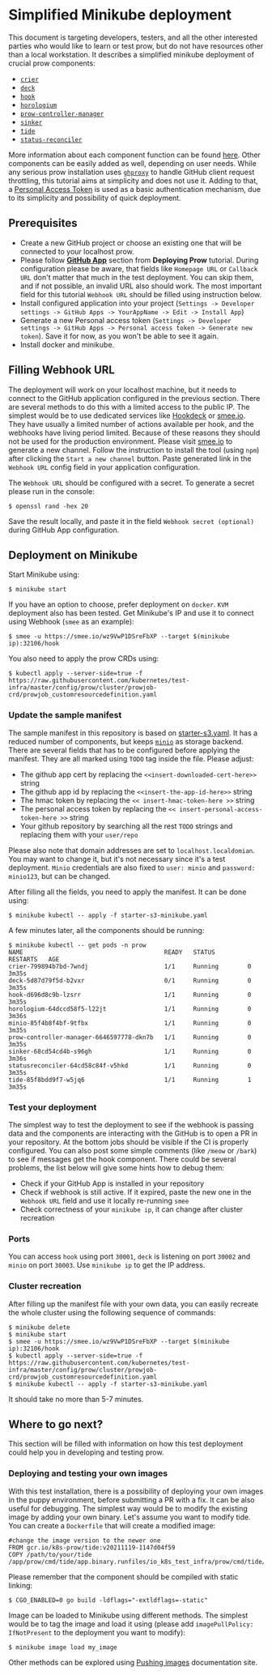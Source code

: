 # Simplified Minikube deployment 

This document is targeting developers, testers, and all the other interested parties who would like to learn or test prow, but do not have resources other than a local workstation. It describes a simplified minikube deployment of crucial prow components:

* [`crier`](https://github.com/kubernetes/test-infra/tree/master/prow/cmd/crier)
* [`deck`](https://github.com/kubernetes/test-infra/tree/master/prow/cmd/deck)
* [`hook`](https://github.com/kubernetes/test-infra/tree/master/prow/cmd/hook)
* [`horologium`](https://github.com/kubernetes/test-infra/tree/master/prow/cmd/horologium) 
* [`prow-controller-manager`](https://github.com/kubernetes/test-infra/tree/master/prow/cmd/prow-controller-manager) 
* [`sinker`](https://github.com/kubernetes/test-infra/tree/master/prow/cmd/sinker) 
* [`tide`](https://github.com/kubernetes/test-infra/tree/master/prow/cmd/tide)
* [`status-reconciler`](https://github.com/kubernetes/test-infra/tree/master/prow/cmd/status-reconciler)

More information about each component function can be found [here](https://github.com/kubernetes/test-infra/tree/master/prow/cmd/). Other components can be easily added as well, depending on user needs. While any serious prow installation uses [`ghproxy`](https://github.com/kubernetes/test-infra/tree/master/ghproxy) to handle GitHub client request throttling, this tutorial aims at simplicity and does not use it. Adding to that, a [Personal Access Token](https://docs.github.com/en/authentication/keeping-your-account-and-data-secure/creating-a-personal-access-token) is used as a basic authentication mechanism, due to its simplicity and possibility of quick deployment.

## Prerequisites

* Create a new GitHub project or choose an existing one that will be connected to your localhost prow.
* Please follow [**GitHub App**](https://github.com/kubernetes/test-infra/blob/master/prow/getting_started_deploy.md) section from **Deploying Prow** tutorial. During configuration please be aware, that fields like ``Homepage URL`` or ``Callback URL`` don't matter that much in the test deployment. You can skip them, and if not possible, an invalid URL also should work. The most important field for this tutorial ``Webhook URL`` should be filled using instruction below.
* Install configured application into your project (``Settings -> Developer settings -> GitHub Apps -> YourAppName -> Edit -> Install App``)
* Generate a new Personal access token (``Settings -> Developer settings -> GitHub Apps -> Personal access token -> Generate new token``). Save it for now, as you won't be able to see it again.
* Install docker and minikube. 

## Filling Webhook URL

The deployment will work on your localhost machine, but it needs to connect to the GitHub application configured in the previous section. There are several methods to do this with a limited access to the public IP. The simplest would be to use dedicated services like [Hookdeck](https://hookdeck.com/) or [smee.io](https://smee.io/). They have usually a limited number of actions available per hook, and the webhooks have living period limited. Because of these reasons they should not be used for the production environment. Please visit [smee.io](https://smee.io/) to generate a new channel. Follow the instruction to install the tool (using ``npm``) after clicking the ``Start a new channel`` button. Paste generated link in the ``Webhook URL`` config field in your application configuration.

The ``Webhook URL`` should be configured with a secret. To generate a secret please run in the console:
```
$ openssl rand -hex 20
```
Save the result locally, and paste it in the field ``Webhook secret (optional)`` during GitHub App configuration.

## Deployment on Minikube

Start Minikube using:
```
$ minikube start
```
If you have an option to choose, prefer deployment on ``docker``. ``KVM`` deployment also has been tested.
Get Minikube's IP and use it to connect using Webhook (``smee`` as an example):
```
$ smee -u https://smee.io/wz9VwP1DSreFbXP --target $(minikube ip):32106/hook
```
You also need to apply the prow CRDs using:
```
$ kubectl apply --server-side=true -f https://raw.githubusercontent.com/kubernetes/test-infra/master/config/prow/cluster/prowjob-crd/prowjob_customresourcedefinition.yaml
```

### Update the sample manifest
The sample manifest in this repository is based on [starter-s3.yaml](https://github.com/kubernetes/test-infra/blob/master/config/prow/cluster/starter/starter-s3.yaml). It has a reduced number of components, but keeps [``minio``](https://min.io/) as storage backend.
There are several fields that has to be configured before applying the manifest. They are all marked using ``TODO`` tag inside the file. Please adjust:

* The github app cert by replacing the `<<insert-downloaded-cert-here>>` string
* The github app id by replacing the `<<insert-the-app-id-here>>` string
* The hmac token by replacing the `<< insert-hmac-token-here >>` string
* The personal access token by replacing the `<< insert-personal-access-token-here >>` string
* Your github repository by searching all the rest ``TODO`` strings and replacing them with your ``user/repo``

Please also note that domain addresses are set to ``localhost.localdomian``. You may want to change it, but it's not necessary since it's a test deployment.
``Minio`` credentials are also fixed to ``user: minio`` and ``password: minio123``, but can be changed.

After filling all the fields, you need to apply the manifest. It can be done using:
```
$ minikube kubectl -- apply -f starter-s3-minikube.yaml 
```
A few minutes later, all the components should be running:
```
$ minikube kubectl -- get pods -n prow
NAME                                       READY   STATUS         RESTARTS   AGE
crier-799894b7bd-7wndj                     1/1     Running        0          3m35s
deck-5d87d79f5d-b2vxr                      0/1     Running        0          3m35s
hook-d696d8c9b-lzsrr                       1/1     Running        0          3m35s
horologium-64dccd58f5-l22jt                1/1     Running        0          3m36s
minio-85f4b8f4bf-9tfbx                     1/1     Running        0          3m35s
prow-controller-manager-6646597778-dkn7b   1/1     Running        0          3m35s
sinker-68cd54cd4b-s96gh                    1/1     Running        0          3m36s
statusreconciler-64cd58c84f-v5hkd          1/1     Running        0          3m35s
tide-85f8bdd9f7-w5jq6                      1/1     Running        1          3m35s
```
### Test your deployment
The simplest way to test the deployment to see if the webhook is passing data and the components are interacting with the GitHub is to open a PR in your repository. At the bottom jobs should be visible if the CI is properly configured. You can also post some simple comments (like ``/meow`` or ``/bark``) to see if messages get the hook component.
There could be several problems, the list below will give some hints how to debug them:
* Check if your GitHub App is installed in your repository
* Check if webhook is still active. If it expired, paste the new one in the ``Webhook URL`` field and use it locally re-running ``smee``
* Check correctness of your ``minikube ip``, it can change after cluster recreation

### Ports
You can access ``hook`` using port ``30001``, ``deck`` is listening on port ``30002`` and ``minio`` on port ``30003``. Use ``minikube ip`` to get the IP address.

### Cluster recreation
After filling up the manifest file with your own data, you can easily recreate the whole cluster using the following sequence of commands:
```
$ minikube delete
$ minikube start
$ smee -u https://smee.io/wz9VwP1DSreFbXP --target $(minikube ip):32106/hook
$ kubectl apply --server-side=true -f https://raw.githubusercontent.com/kubernetes/test-infra/master/config/prow/cluster/prowjob-crd/prowjob_customresourcedefinition.yaml
$ minikube kubectl -- apply -f starter-s3-minikube.yaml 
```
It should take no more than 5-7 minutes.

## Where to go next?
This section will be filled with information on how this test deployment could help you in developing and testing prow.

### Deploying and testing your own images
With this test installation, there is a possibility of deploying your own images in the puppy environment, before submitting a PR with a fix. It can be also useful for debugging. The simplest way would be to modify the existing image by adding your own binary. Let's assume you want to modify tide. You can create a ``Dockerfile`` that will create a modified image:
```
#change the image version to the newer one
FROM gcr.io/k8s-prow/tide:v20211119-1147d04f59
COPY /path/to/your/tide /app/prow/cmd/tide/app.binary.runfiles/io_k8s_test_infra/prow/cmd/tide/app.binary_/app.binary
```
Please remember that the component should be compiled with static linking:
```
$ CGO_ENABLED=0 go build -ldflags="-extldflags=-static"
```
Image can be loaded to Minikube using different methods. The simplest would be to tag the image and load it using (please add ``imagePullPolicy: IfNotPresent`` to the deployment you want to modify):
```
$ minikube image load my_image
```
Other methods can be explored using [Pushing images](https://minikube.sigs.k8s.io/docs/handbook/pushing/) documentation site.
